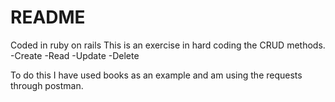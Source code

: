 # README
Coded in ruby on rails
This is an exercise in hard coding the CRUD methods.
-Create
-Read
-Update
-Delete

To do this I have used books as an example and am using the requests through postman.

